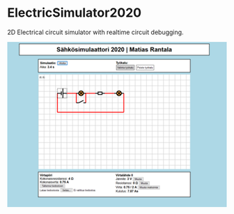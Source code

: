 # ElectricSimulator2020
2D Electrical circuit simulator with realtime circuit debugging.

![screenshot](https://raw.githubusercontent.com/UisDangerouz/ElectricSimulator2020/master/preview.PNG)
